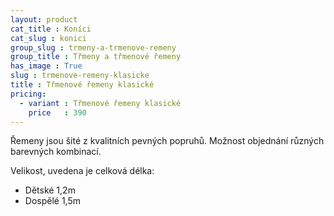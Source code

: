 ```yaml
---
layout: product
cat_title : Koníci
cat_slug : konici
group_slug : trmeny-a-trmenove-remeny
group_title : Třmeny a třmenové řemeny
has_image : True
slug : trmenove-remeny-klasicke
title : Třmenové řemeny klasické
pricing:
  - variant : Třmenové řemeny klasické
    price   : 390
---
```


Řemeny jsou šité z kvalitních pevných popruhů.
Možnost objednání různých barevných kombinací.

Velikost, uvedena je celková délka:

 - Dětské 1,2m
 - Dospělé 1,5m

